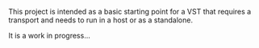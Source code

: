 This project is intended as a basic starting point for a VST that requires a transport and needs to run in a host or as a standalone.

It is a work in progress...
